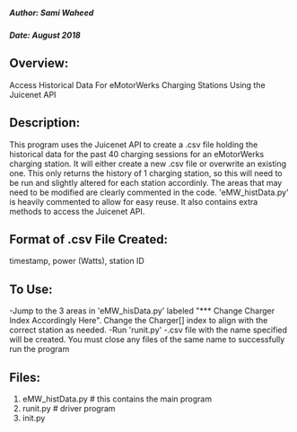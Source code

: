 ##### Author: Sami Waheed
##### Date: August 2018

## Overview:
Access Historical Data For eMotorWerks Charging Stations Using the Juicenet API 


## Description:
This program uses the Juicenet API to create a .csv file holding the historical data for the past 40 charging
sessions for an eMotorWerks charging station. It will either create a new .csv file or overwrite an existing one.
This only returns the history of 1 charging station, so this will need to be run and slightly altered for each
station accordinly. The areas that may need to be modified are clearly commented in the code. 'eMW_histData.py' is heavily commented
to allow for easy reuse. It also contains extra methods to access the Juicenet API.


## Format of .csv File Created:
timestamp, power (Watts), station ID

## To Use:
-Jump to the 3 areas in 'eMW_hisData.py' labeled "*** Change Charger Index Accordingly Here". Change the Charger[] index to align with the correct station as needed.
-Run 'runit.py'
-.csv file with the name specified will be created. You must close any files of the same name to successfully run the program


## Files:
1. eMW_histData.py # this contains the main program
2. runit.py        # driver program
3. init.py         
